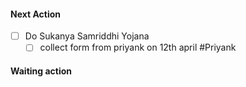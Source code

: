 #### Next Action
- [ ] Do Sukanya Samriddhi Yojana
    - [ ] collect form from priyank on 12th april #Priyank
#### Waiting action
